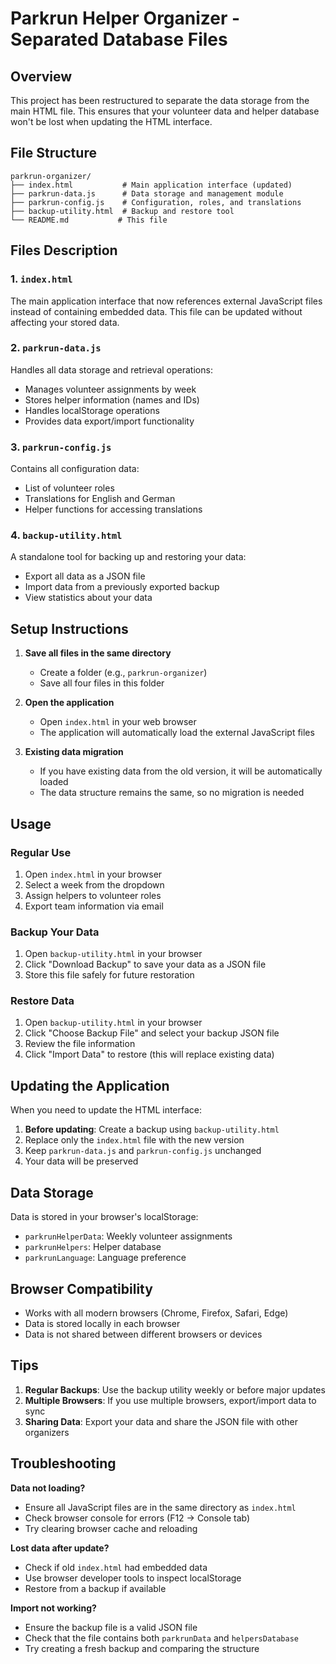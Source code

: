 # Parkrun Helper Organizer - Separated Database Files

## Overview

This project has been restructured to separate the data storage from the main HTML file. This ensures that your volunteer data and helper database won't be lost when updating the HTML interface.

## File Structure

```
parkrun-organizer/
├── index.html           # Main application interface (updated)
├── parkrun-data.js      # Data storage and management module
├── parkrun-config.js    # Configuration, roles, and translations
├── backup-utility.html  # Backup and restore tool
└── README.md           # This file
```

## Files Description

### 1. `index.html`
The main application interface that now references external JavaScript files instead of containing embedded data. This file can be updated without affecting your stored data.

### 2. `parkrun-data.js`
Handles all data storage and retrieval operations:
- Manages volunteer assignments by week
- Stores helper information (names and IDs)
- Handles localStorage operations
- Provides data export/import functionality

### 3. `parkrun-config.js`
Contains all configuration data:
- List of volunteer roles
- Translations for English and German
- Helper functions for accessing translations

### 4. `backup-utility.html`
A standalone tool for backing up and restoring your data:
- Export all data as a JSON file
- Import data from a previously exported backup
- View statistics about your data

## Setup Instructions

1. **Save all files in the same directory**
   - Create a folder (e.g., `parkrun-organizer`)
   - Save all four files in this folder

2. **Open the application**
   - Open `index.html` in your web browser
   - The application will automatically load the external JavaScript files

3. **Existing data migration**
   - If you have existing data from the old version, it will be automatically loaded
   - The data structure remains the same, so no migration is needed

## Usage

### Regular Use
1. Open `index.html` in your browser
2. Select a week from the dropdown
3. Assign helpers to volunteer roles
4. Export team information via email

### Backup Your Data
1. Open `backup-utility.html` in your browser
2. Click "Download Backup" to save your data as a JSON file
3. Store this file safely for future restoration

### Restore Data
1. Open `backup-utility.html` in your browser
2. Click "Choose Backup File" and select your backup JSON file
3. Review the file information
4. Click "Import Data" to restore (this will replace existing data)

## Updating the Application

When you need to update the HTML interface:

1. **Before updating**: Create a backup using `backup-utility.html`
2. Replace only the `index.html` file with the new version
3. Keep `parkrun-data.js` and `parkrun-config.js` unchanged
4. Your data will be preserved

## Data Storage

Data is stored in your browser's localStorage:
- `parkrunHelperData`: Weekly volunteer assignments
- `parkrunHelpers`: Helper database
- `parkrunLanguage`: Language preference

## Browser Compatibility

- Works with all modern browsers (Chrome, Firefox, Safari, Edge)
- Data is stored locally in each browser
- Data is not shared between different browsers or devices

## Tips

1. **Regular Backups**: Use the backup utility weekly or before major updates
2. **Multiple Browsers**: If you use multiple browsers, export/import data to sync
3. **Sharing Data**: Export your data and share the JSON file with other organizers

## Troubleshooting

**Data not loading?**
- Ensure all JavaScript files are in the same directory as `index.html`
- Check browser console for errors (F12 → Console tab)
- Try clearing browser cache and reloading

**Lost data after update?**
- Check if old `index.html` had embedded data
- Use browser developer tools to inspect localStorage
- Restore from a backup if available

**Import not working?**
- Ensure the backup file is a valid JSON file
- Check that the file contains both `parkrunData` and `helpersDatabase`
- Try creating a fresh backup and comparing the structure
